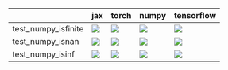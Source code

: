 |                     | jax                                                                                                                                                                                    | torch                                                                                                                                                                                  | numpy                                                                                                                                                                                  | tensorflow                                                                                                                                                                             |
|:--------------------|:---------------------------------------------------------------------------------------------------------------------------------------------------------------------------------------|:---------------------------------------------------------------------------------------------------------------------------------------------------------------------------------------|:---------------------------------------------------------------------------------------------------------------------------------------------------------------------------------------|:---------------------------------------------------------------------------------------------------------------------------------------------------------------------------------------|
| test_numpy_isfinite | <a href="https://github.com/unifyai/ivy/actions/runs/3911376725/jobs/6684697686" rel="noopener noreferrer" target="_blank"><img src=https://img.shields.io/badge/-success-success></a> | <a href="https://github.com/unifyai/ivy/actions/runs/3911376725/jobs/6684697686" rel="noopener noreferrer" target="_blank"><img src=https://img.shields.io/badge/-success-success></a> | <a href="https://github.com/unifyai/ivy/actions/runs/3911376725/jobs/6684697686" rel="noopener noreferrer" target="_blank"><img src=https://img.shields.io/badge/-success-success></a> | <a href="https://github.com/unifyai/ivy/actions/runs/3911376725/jobs/6684697686" rel="noopener noreferrer" target="_blank"><img src=https://img.shields.io/badge/-success-success></a> |
| test_numpy_isnan    | <a href="https://github.com/unifyai/ivy/actions/runs/3911376725/jobs/6684697686" rel="noopener noreferrer" target="_blank"><img src=https://img.shields.io/badge/-success-success></a> | <a href="https://github.com/unifyai/ivy/actions/runs/3911376725/jobs/6684697686" rel="noopener noreferrer" target="_blank"><img src=https://img.shields.io/badge/-success-success></a> | <a href="https://github.com/unifyai/ivy/actions/runs/3911376725/jobs/6684697686" rel="noopener noreferrer" target="_blank"><img src=https://img.shields.io/badge/-success-success></a> | <a href="https://github.com/unifyai/ivy/actions/runs/3911376725/jobs/6684697686" rel="noopener noreferrer" target="_blank"><img src=https://img.shields.io/badge/-success-success></a> |
| test_numpy_isinf    | <a href="https://github.com/unifyai/ivy/actions/runs/3911376725/jobs/6684697686" rel="noopener noreferrer" target="_blank"><img src=https://img.shields.io/badge/-success-success></a> | <a href="https://github.com/unifyai/ivy/actions/runs/3911376725/jobs/6684697686" rel="noopener noreferrer" target="_blank"><img src=https://img.shields.io/badge/-success-success></a> | <a href="https://github.com/unifyai/ivy/actions/runs/3911376725/jobs/6684697686" rel="noopener noreferrer" target="_blank"><img src=https://img.shields.io/badge/-success-success></a> | <a href="https://github.com/unifyai/ivy/actions/runs/3911376725/jobs/6684697686" rel="noopener noreferrer" target="_blank"><img src=https://img.shields.io/badge/-success-success></a> |